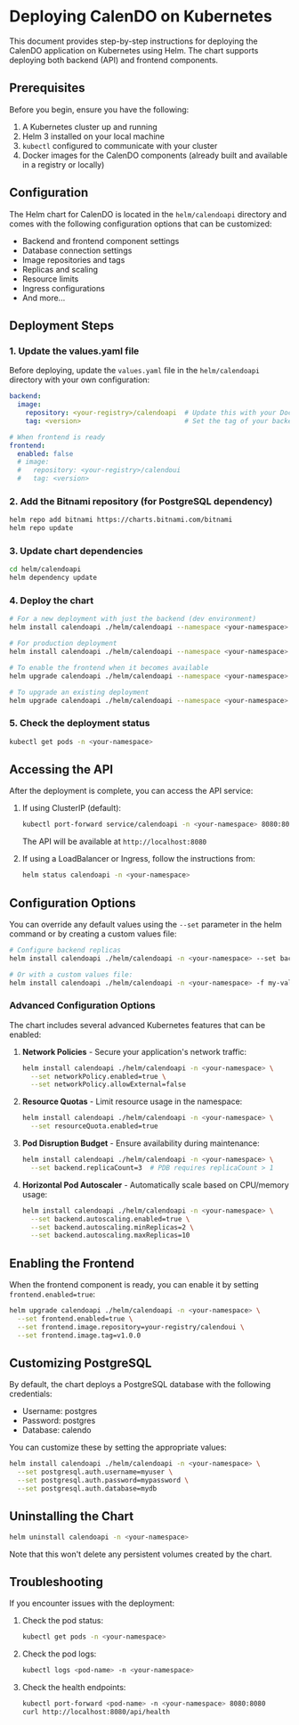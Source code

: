 # Deploying CalenDO on Kubernetes

This document provides step-by-step instructions for deploying the CalenDO application on Kubernetes using Helm. The chart supports deploying both backend (API) and frontend components.

## Prerequisites

Before you begin, ensure you have the following:

1. A Kubernetes cluster up and running
2. Helm 3 installed on your local machine
3. `kubectl` configured to communicate with your cluster
4. Docker images for the CalenDO components (already built and available in a registry or locally)

## Configuration

The Helm chart for CalenDO is located in the `helm/calendoapi` directory and comes with the following configuration options that can be customized:

- Backend and frontend component settings
- Database connection settings
- Image repositories and tags
- Replicas and scaling
- Resource limits
- Ingress configurations
- And more...

## Deployment Steps

### 1. Update the values.yaml file

Before deploying, update the `values.yaml` file in the `helm/calendoapi` directory with your own configuration:

```yaml
backend:
  image:
    repository: <your-registry>/calendoapi  # Update this with your Docker image repository
    tag: <version>                          # Set the tag of your backend image

# When frontend is ready
frontend:
  enabled: false
  # image:
  #   repository: <your-registry>/calendoui
  #   tag: <version>
```

### 2. Add the Bitnami repository (for PostgreSQL dependency)

```bash
helm repo add bitnami https://charts.bitnami.com/bitnami
helm repo update
```

### 3. Update chart dependencies

```bash
cd helm/calendoapi
helm dependency update
```

### 4. Deploy the chart

```bash
# For a new deployment with just the backend (dev environment)
helm install calendoapi ./helm/calendoapi --namespace <your-namespace> --create-namespace

# For production deployment
helm install calendoapi ./helm/calendoapi --namespace <your-namespace> -f ./helm/calendoapi/values-production.yaml --create-namespace

# To enable the frontend when it becomes available
helm upgrade calendoapi ./helm/calendoapi --namespace <your-namespace> --set frontend.enabled=true

# To upgrade an existing deployment
helm upgrade calendoapi ./helm/calendoapi --namespace <your-namespace>
```

### 5. Check the deployment status

```bash
kubectl get pods -n <your-namespace>
```

## Accessing the API

After the deployment is complete, you can access the API service:

1. If using ClusterIP (default):
   ```bash
   kubectl port-forward service/calendoapi -n <your-namespace> 8080:8080
   ```
   The API will be available at `http://localhost:8080`

2. If using a LoadBalancer or Ingress, follow the instructions from:
   ```bash
   helm status calendoapi -n <your-namespace>
   ```

## Configuration Options

You can override any default values using the `--set` parameter in the helm command or by creating a custom values file:

```bash
# Configure backend replicas
helm install calendoapi ./helm/calendoapi -n <your-namespace> --set backend.replicaCount=3

# Or with a custom values file:
helm install calendoapi ./helm/calendoapi -n <your-namespace> -f my-values.yaml
```

### Advanced Configuration Options

The chart includes several advanced Kubernetes features that can be enabled:

1. **Network Policies** - Secure your application's network traffic:
   ```bash
   helm install calendoapi ./helm/calendoapi -n <your-namespace> \
     --set networkPolicy.enabled=true \
     --set networkPolicy.allowExternal=false
   ```

2. **Resource Quotas** - Limit resource usage in the namespace:
   ```bash
   helm install calendoapi ./helm/calendoapi -n <your-namespace> \
     --set resourceQuota.enabled=true
   ```

3. **Pod Disruption Budget** - Ensure availability during maintenance:
   ```bash
   helm install calendoapi ./helm/calendoapi -n <your-namespace> \
     --set backend.replicaCount=3  # PDB requires replicaCount > 1
   ```

4. **Horizontal Pod Autoscaler** - Automatically scale based on CPU/memory usage:
   ```bash
   helm install calendoapi ./helm/calendoapi -n <your-namespace> \
     --set backend.autoscaling.enabled=true \
     --set backend.autoscaling.minReplicas=2 \
     --set backend.autoscaling.maxReplicas=10
   ```

## Enabling the Frontend

When the frontend component is ready, you can enable it by setting `frontend.enabled=true`:

```bash
helm upgrade calendoapi ./helm/calendoapi -n <your-namespace> \
  --set frontend.enabled=true \
  --set frontend.image.repository=your-registry/calendoui \
  --set frontend.image.tag=v1.0.0
```

## Customizing PostgreSQL

By default, the chart deploys a PostgreSQL database with the following credentials:
- Username: postgres
- Password: postgres
- Database: calendo

You can customize these by setting the appropriate values:

```bash
helm install calendoapi ./helm/calendoapi -n <your-namespace> \
  --set postgresql.auth.username=myuser \
  --set postgresql.auth.password=mypassword \
  --set postgresql.auth.database=mydb
```

## Uninstalling the Chart

```bash
helm uninstall calendoapi -n <your-namespace>
```

Note that this won't delete any persistent volumes created by the chart.

## Troubleshooting

If you encounter issues with the deployment:

1. Check the pod status:
   ```bash
   kubectl get pods -n <your-namespace>
   ```

2. Check the pod logs:
   ```bash 
   kubectl logs <pod-name> -n <your-namespace>
   ```

3. Check the health endpoints:
   ```bash
   kubectl port-forward <pod-name> -n <your-namespace> 8080:8080
   curl http://localhost:8080/api/health
   ```
